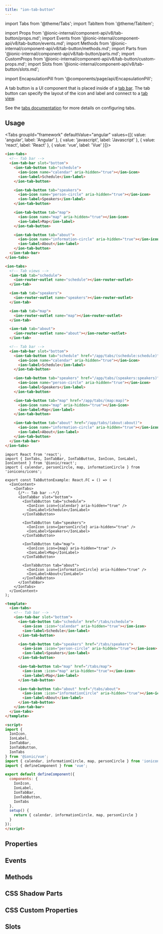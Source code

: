 ```yaml
---
title: "ion-tab-button"
---
```

import Tabs from '@theme/Tabs';
import TabItem from '@theme/TabItem';

import Props from '@ionic-internal/component-api/v8/tab-button/props.md';
import Events from '@ionic-internal/component-api/v8/tab-button/events.md';
import Methods from '@ionic-internal/component-api/v8/tab-button/methods.md';
import Parts from '@ionic-internal/component-api/v8/tab-button/parts.md';
import CustomProps from '@ionic-internal/component-api/v8/tab-button/custom-props.md';
import Slots from '@ionic-internal/component-api/v8/tab-button/slots.md';



import EncapsulationPill from '@components/page/api/EncapsulationPill';

<EncapsulationPill type="shadow" />


A tab button is a UI component that is placed inside of a [tab bar](tab-bar.md). The tab button can specify the layout of the icon and label and connect to a [tab view](tab.md).

See the [tabs documentation](tabs.md) for more details on configuring tabs.




## Usage

<Tabs groupId="framework" defaultValue="angular" values={[{ value: 'angular', label: 'Angular' }, { value: 'javascript', label: 'Javascript' }, { value: 'react', label: 'React' }, { value: 'vue', label: 'Vue' }]}>

<TabItem value="angular">

```html
<ion-tabs>
  <!-- Tab bar -->
  <ion-tab-bar slot="bottom">
    <ion-tab-button tab="schedule">
      <ion-icon name="calendar" aria-hidden="true"></ion-icon>
      <ion-label>Schedule</ion-label>
    </ion-tab-button>

    <ion-tab-button tab="speakers">
      <ion-icon name="person-circle" aria-hidden="true"></ion-icon>
      <ion-label>Speakers</ion-label>
    </ion-tab-button>

    <ion-tab-button tab="map">
      <ion-icon name="map" aria-hidden="true"></ion-icon>
      <ion-label>Map</ion-label>
    </ion-tab-button>

    <ion-tab-button tab="about">
      <ion-icon name="information-circle" aria-hidden="true"></ion-icon>
      <ion-label>About</ion-label>
    </ion-tab-button>
  </ion-tab-bar>
</ion-tabs>
```


</TabItem>


<TabItem value="javascript">

```html
<ion-tabs>
  <!-- Tab views -->
  <ion-tab tab="schedule">
    <ion-router-outlet name="schedule"></ion-router-outlet>
  </ion-tab>

  <ion-tab tab="speakers">
    <ion-router-outlet name="speakers"></ion-router-outlet>
  </ion-tab>

  <ion-tab tab="map">
    <ion-router-outlet name="map"></ion-router-outlet>
  </ion-tab>

  <ion-tab tab="about">
    <ion-router-outlet name="about"></ion-router-outlet>
  </ion-tab>

  <!-- Tab bar -->
  <ion-tab-bar slot="bottom">
    <ion-tab-button tab="schedule" href="/app/tabs/(schedule:schedule)">
      <ion-icon name="calendar" aria-hidden="true"></ion-icon>
      <ion-label>Schedule</ion-label>
    </ion-tab-button>

    <ion-tab-button tab="speakers" href="/app/tabs/(speakers:speakers)">
      <ion-icon name="person-circle" aria-hidden="true"></ion-icon>
      <ion-label>Speakers</ion-label>
    </ion-tab-button>

    <ion-tab-button tab="map" href="/app/tabs/(map:map)">
      <ion-icon name="map" aria-hidden="true"></ion-icon>
      <ion-label>Map</ion-label>
    </ion-tab-button>

    <ion-tab-button tab="about" href="/app/tabs/(about:about)">
      <ion-icon name="information-circle" aria-hidden="true"></ion-icon>
      <ion-label>About</ion-label>
    </ion-tab-button>
  </ion-tab-bar>
</ion-tabs>
```


</TabItem>


<TabItem value="react">

```tsx
import React from 'react';
import { IonTabs, IonTabBar, IonTabButton, IonIcon, IonLabel, IonContent } from '@ionic/react';
import { calendar, personCircle, map, informationCircle } from 'ionicons/icons';

export const TabButtonExample: React.FC = () => (
  <IonContent>
    <IonTabs>
      {/*-- Tab bar --*/}
      <IonTabBar slot="bottom">
        <IonTabButton tab="schedule">
          <IonIcon icon={calendar} aria-hidden="true" />
          <IonLabel>Schedule</IonLabel>
        </IonTabButton>

        <IonTabButton tab="speakers">
          <IonIcon icon={personCircle} aria-hidden="true" />
          <IonLabel>Speakers</IonLabel>
        </IonTabButton>

        <IonTabButton tab="map">
          <IonIcon icon={map} aria-hidden="true" />
          <IonLabel>Map</IonLabel>
        </IonTabButton>

        <IonTabButton tab="about">
          <IonIcon icon={informationCircle} aria-hidden="true" />
          <IonLabel>About</IonLabel>
        </IonTabButton>
      </IonTabBar>
    </IonTabs>
  </IonContent>
);
```


</TabItem>


<TabItem value="vue">

```html
<template>
  <ion-tabs>
    <!-- Tab bar -->
    <ion-tab-bar slot="bottom">
      <ion-tab-button tab="schedule" href="/tabs/schedule">
        <ion-icon :icon="calendar" aria-hidden="true"></ion-icon>
        <ion-label>Schedule</ion-label>
      </ion-tab-button>

      <ion-tab-button tab="speakers" href="/tabs/speakers">
        <ion-icon :icon="person-circle" aria-hidden="true"></ion-icon>
        <ion-label>Speakers</ion-label>
      </ion-tab-button>

      <ion-tab-button tab="map" href="/tabs/map">
        <ion-icon :icon="map" aria-hidden="true"></ion-icon>
        <ion-label>Map</ion-label>
      </ion-tab-button>

      <ion-tab-button tab="about" href="/tabs/about">
        <ion-icon :icon="informationCircle" aria-hidden="true"></ion-icon>
        <ion-label>About</ion-label>
      </ion-tab-button>
    </ion-tab-bar>
  </ion-tabs>
</template>

<script>
import { 
  IonIcon, 
  IonLabel, 
  IonTabBar, 
  IonTabButton, 
  IonTabs
} from '@ionic/vue';
import { calendar, informationCircle, map, personCircle } from 'ionicons/icons';
import { defineComponent } from 'vue';

export default defineComponent({
  components: {
    IonIcon, 
    IonLabel, 
    IonTabBar, 
    IonTabButton, 
    IonTabs
  },
  setup() {
    return { calendar, informationCircle, map, personCircle }
  }
});
</script>
```


</TabItem>

</Tabs>

## Properties
<Props />

## Events
<Events />

## Methods
<Methods />

## CSS Shadow Parts
<Parts />

## CSS Custom Properties
<CustomProps />

## Slots
<Slots />
